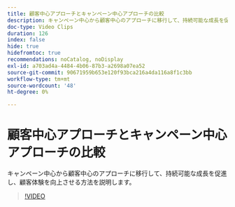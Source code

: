 ```yaml
---
title: 顧客中心アプローチとキャンペーン中心アプローチの比較
description: キャンペーン中心から顧客中心のアプローチに移行して、持続可能な成長を促進し、顧客体験を向上させる方法を説明します。
doc-type: Video Clips
duration: 126
index: false
hide: true
hidefromtoc: true
recommendations: noCatalog, noDisplay
exl-id: a703ad4a-4484-4b06-87b3-a2698a07ea52
source-git-commit: 90671959b653e120f93bca216a4da116a8f1c3bb
workflow-type: tm+mt
source-wordcount: '48'
ht-degree: 0%

---
```


# 顧客中心アプローチとキャンペーン中心アプローチの比較

キャンペーン中心から顧客中心のアプローチに移行して、持続可能な成長を促進し、顧客体験を向上させる方法を説明します。

<!-- 85_S651_3442537_125_customercentric-approach-vs-campaigncentric-approach -->
>[!VIDEO](https://video.tv.adobe.com/v/3460092/?learn=on&enablevpops=true&captions=jpn)
